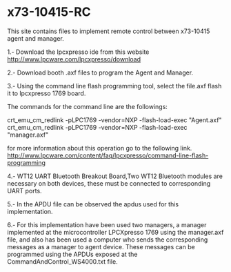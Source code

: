 # x73-10415-RC
This site contains files to implement remote control between x73-10415 agent and manager.

1.- Download the lpcxpresso ide from this website http://www.lpcware.com/lpcxpresso/download

2.- Download booth .axf files to program the Agent and Manager.

3.- Using the command line flash programming tool, select the file.axf flash it to lpcxpresso 1769 board.

The commands for the command line are the followings:

crt_emu_cm_redlink -pLPC1769 -vendor=NXP -flash-load-exec "Agent.axf" crt_emu_cm_redlink -pLPC1769 -vendor=NXP -flash-load-exec "manager.axf"

for more information about this operation go to the following link. http://www.lpcware.com/content/faq/lpcxpresso/command-line-flash-programming

4.- WT12 UART Bluetooth Breakout Board,Two WT12 Bluetooth modules are necessary on both devices, these must be connected to corresponding UART ports.

5.- In the APDU file can be observed the apdus used for this implementation.

6.- For this implementation  have been used two managers, a manager implemented at the microcontroller LPCXpresso 1769 using the manager.axf file, and also has been used a computer who sends the corresponding messages as a manager to agent device. These messages can be programmed using the APDUs exposed at the CommandAndControl_WS4000.txt file.

